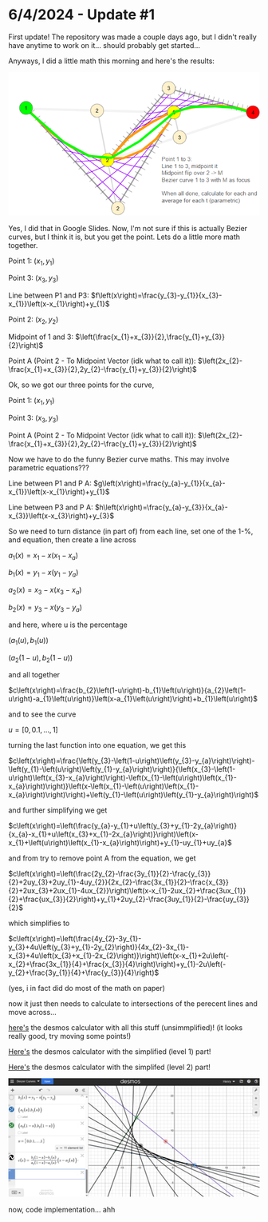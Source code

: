 # 6/4/2024 - Update #1

First update! The repository was made a couple days ago, but I didn't really have anytime to work on it... should probably get started...

Anyways, I did a little math this morning and here's the results:

![funny math](</updatelogs/images/06042024 - 1.png>)

Yes, I did that in Google Slides. Now, I'm not sure if this is actually Bezier curves, but I think it is, but you get the point. Lets do a little more math together.

Point 1: $(x_{1},y_{1})$

Point 3: $(x_{3},y_{3})$

Line between P1 and P3: $f\left(x\right)=\frac{y_{3}-y_{1}}{x_{3}-x_{1}}\left(x-x_{1}\right)+y_{1}$

Point 2: $(x_{2},y_{2})$

Midpoint of 1 and 3: $\left(\frac{x_{1}+x_{3}}{2},\frac{y_{1}+y_{3}}{2}\right)$

Point A (Point 2 - To Midpoint Vector (idk what to call it)): $\left(2x_{2}-\frac{x_{1}+x_{3}}{2},2y_{2}-\frac{y_{1}+y_{3}}{2}\right)$

Ok, so we got our three points for the curve, 

Point 1: $(x_{1},y_{1})$

Point 3: $(x_{3},y_{3})$

Point A (Point 2 - To Midpoint Vector (idk what to call it)): $\left(2x_{2}-\frac{x_{1}+x_{3}}{2},2y_{2}-\frac{y_{1}+y_{3}}{2}\right)$

Now we have to do the funny Bezier curve maths. This may involve parametric equations???

Line between P1 and P A: $g\left(x\right)=\frac{y_{a}-y_{1}}{x_{a}-x_{1}}\left(x-x_{1}\right)+y_{1}$

Line between P3 and P A: $h\left(x\right)=\frac{y_{a}-y_{3}}{x_{a}-x_{3}}\left(x-x_{3}\right)+y_{3}$

So we need to turn distance (in part of) from each line, set one of the 1-%, and equation, then create a line across

$a_{1}\left(x\right)=x_{1}-x\left(x_{1}-x_{a}\right)$

$b_{1}\left(x\right)=y_{1}-x\left(y_{1}-y_{a}\right)$

$a_{2}\left(x\right)=x_{3}-x\left(x_{3}-x_{a}\right)$

$b_{2}\left(x\right)=y_{3}-x\left(y_{3}-y_{a}\right)$

and here, where u is the percentage

$\left(a_{1}\left(u\right),b_{1}\left(u\right)\right)$

$\left(a_{2}\left(1-u\right),b_{2}\left(1-u\right)\right)$

and all together

$c\left(x\right)=\frac{b_{2}\left(1-u\right)-b_{1}\left(u\right)}{a_{2}\left(1-u\right)-a_{1}\left(u\right)}\left(x-a_{1}\left(u\right)\right)+b_{1}\left(u\right)$

and to see the curve

$u=\left[0,0.1,...,1\right]$

turning the last function into one equation, we get this

$c\left(x\right)=\frac{\left(y_{3}-\left(1-u\right)\left(y_{3}-y_{a}\right)\right)-\left(y_{1}-\left(u\right)\left(y_{1}-y_{a}\right)\right)}{\left(x_{3}-\left(1-u\right)\left(x_{3}-x_{a}\right)\right)-\left(x_{1}-\left(u\right)\left(x_{1}-x_{a}\right)\right)}\left(x-\left(x_{1}-\left(u\right)\left(x_{1}-x_{a}\right)\right)\right)+\left(y_{1}-\left(u\right)\left(y_{1}-y_{a}\right)\right)$

and further simplifying we get

$c\left(x\right)=\left(\frac{y_{a}-y_{1}+u\left(y_{3}+y_{1}-2y_{a}\right)}{x_{a}-x_{1}+u\left(x_{3}+x_{1}-2x_{a}\right)}\right)\left(x-x_{1}+\left(u\right)\left(x_{1}-x_{a}\right)\right)+y_{1}-uy_{1}+uy_{a}$

and from try to remove point A from the equation, we get

$c\left(x\right)=\left(\frac{2y_{2}-\frac{3y_{1}}{2}-\frac{y_{3}}{2}+2uy_{3}+2uy_{1}-4uy_{2}}{2x_{2}-\frac{3x_{1}}{2}-\frac{x_{3}}{2}+2ux_{3}+2ux_{1}-4ux_{2}}\right)\left(x-x_{1}-2ux_{2}+\frac{3ux_{1}}{2}+\frac{ux_{3}}{2}\right)+y_{1}+2uy_{2}-\frac{3uy_{1}}{2}-\frac{uy_{3}}{2}$

which simplifies to

$c\left(x\right)=\left(\frac{4y_{2}-3y_{1}-y_{3}+4u\left(y_{3}+y_{1}-2y_{2}\right)}{4x_{2}-3x_{1}-x_{3}+4u\left(x_{3}+x_{1}-2x_{2}\right)}\right)\left(x-x_{1}+2u\left(-x_{2}+\frac{3x_{1}}{4}+\frac{x_{3}}{4}\right)\right)+y_{1}-2u\left(-y_{2}+\frac{3y_{1}}{4}+\frac{y_{3}}{4}\right)$

(yes, i in fact did do most of the math on paper)

now it just then needs to calculate to intersections of the perecent lines and move across... 

[here's](https://www.desmos.com/calculator/4l7lelmwsg) the desmos calculator with all this stuff (unsimmplified)! (it looks really good, try moving some points!) 

[Here's](https://www.desmos.com/calculator/40wizazomb) the desmos calculator with the simplified (level 1) part!

[Here's](https://www.desmos.com/calculator/myj4fhwxws) the desmos calculator with the simplifed (level 2) part!

![alt text](</updatelogs/images/06042024 - 2.png>)

now, code implementation... ahh

